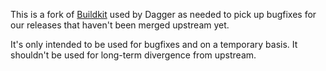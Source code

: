 This is a fork of [Buildkit](https://github.com/moby/buildkit) used by Dagger as needed to pick up bugfixes for our releases that haven't been merged upstream yet.

It's only intended to be used for bugfixes and on a temporary basis. It shouldn't be used for long-term divergence from upstream.
